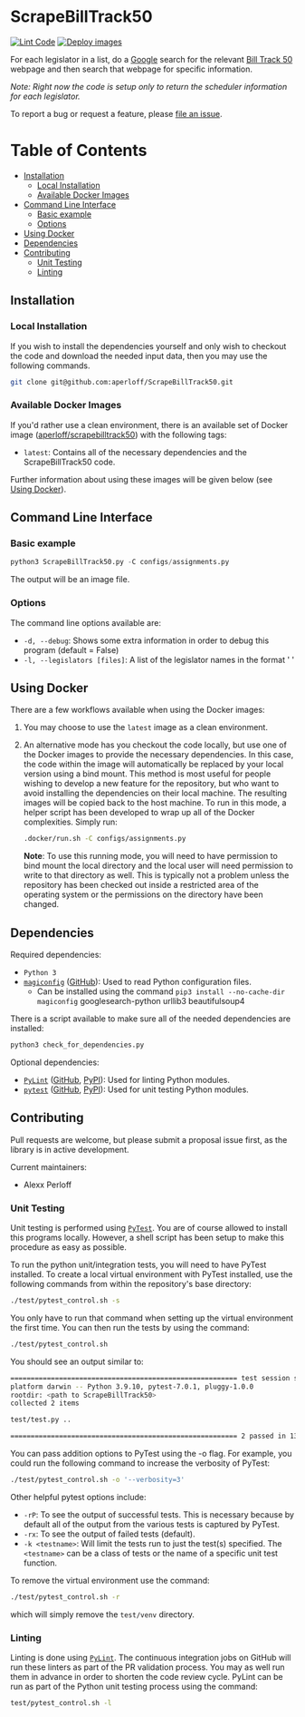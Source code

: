 # ScrapeBillTrack50

[![Lint Code](https://github.com/aperloff/ScrapeBillTrack50/actions/workflows/lint.yml/badge.svg)](https://github.com/aperloff/ScrapeBillTrack50/actions/workflows/lint.yml) [![Deploy images](https://github.com/aperloff/ScrapeBillTrack50/actions/workflows/deploy_images.yml/badge.svg)](https://github.com/aperloff/ScrapeBillTrack50/actions/workflows/deploy_images.yml)

For each legislator in a list, do a [Google](https://www.google.com/) search for the relevant [Bill Track 50](https://www.billtrack50.com/) webpage and then search that webpage for specific information.

*Note: Right now the code is setup only to return the scheduler information for each legislator.*

To report a bug or request a feature, please [file an issue](https://github.com/aperloff/ScrapeBillTrack50/issues/new/choose).

Table of Contents
=================
<!-- MarkdownTOC autolink="true" -->

- [Installation](#installation)
  - [Local Installation](#local-installation)
  - [Available Docker Images](#available-docker-images)
- [Command Line Interface](#command-line-interface)
  - [Basic example](#basic-example)
  - [Options](#options)
- [Using Docker](#using-docker)
- [Dependencies](#dependencies)
- [Contributing](#contributing)
  - [Unit Testing](#unit-testing)
  - [Linting](#linting)

<!-- /MarkdownTOC -->

## Installation

### Local Installation
If you wish to install the dependencies yourself and only wish to checkout the code and download the needed input data, then you may use the following commands.

```bash
git clone git@github.com:aperloff/ScrapeBillTrack50.git
```

### Available Docker Images

If you'd rather use a clean environment, there is an available set of Docker image ([aperloff/scrapebilltrack50](https://hub.docker.com/r/aperloff/scrapebilltrack50)) with the following tags:

  - `latest`: Contains all of the necessary dependencies and the ScrapeBillTrack50 code.
  
Further information about using these images will be given below (see [Using Docker](#using-docker)).


## Command Line Interface

### Basic example

```python
python3 ScrapeBillTrack50.py -C configs/assignments.py
```

The output will be an image file.

### Options

The command line options available are:

  - `-d, --debug`: Shows some extra information in order to debug this program (default = False)
  - `-l, --legislators [files]`: A list of the legislator names in the format '<first> <last>'

## Using Docker

There are a few workflows available when using the Docker images:

1. You may choose to use the `latest` image as a clean environment.
2. An alternative mode has you checkout the code locally, but use one of the Docker images to provide the necessary dependencies. In this case, the code within the image will automatically be replaced by your local version using a bind mount. This method is most useful for people wishing to develop a new feature for the repository, but who want to avoid installing the dependencies on their local machine. The resulting images will be copied back to the host machine. To run in this mode, a helper script has been developed to wrap up all of the Docker complexities. Simply run:

    ```bash
    .docker/run.sh -C configs/assignments.py
    ```
    **Note**: To use this running mode, you will need to have permission to bind mount the local directory and the local user will need permission to write to that directory as well. This is typically not a problem unless the repository has been checked out inside a restricted area of the operating system or the permissions on the directory have been changed.

## Dependencies

Required dependencies:
  - `Python 3`
  - [`magiconfig`](https://pypi.org/project/magiconfig/) ([GitHub](https://github.com/kpedro88/magiconfig/)): Used to read Python configuration files.
    - Can be installed using the command `pip3 install --no-cache-dir magiconfig`
  googlesearch-python
  urllib3
  beautifulsoup4

There is a script available to make sure all of the needed dependencies are installed:
```bash
python3 check_for_dependencies.py
```

Optional dependencies:
  - [`PyLint`](https://pylint.org/) ([GitHub](https://github.com/PyCQA/pylint), [PyPI](https://pypi.org/project/pylint/)): Used for linting Python modules.
  - [`pytest`](https://docs.pytest.org/en/stable/) ([GitHub](https://github.com/pytest-dev/pytest/), [PyPI](https://pypi.org/project/pytest/)): Used for unit testing Python modules.

## Contributing

Pull requests are welcome, but please submit a proposal issue first, as the library is in active development.

Current maintainers:

  - Alexx Perloff

### Unit Testing

Unit testing is performed using [`PyTest`](https://docs.pytest.org/en/stable/). You are of course allowed to install this programs locally. However, a shell script has been setup to make this procedure as easy as possible.

To run the python unit/integration tests, you will need to have PyTest installed. To create a local virtual environment with PyTest installed, use the following commands from within the repository's base directory:

```bash
./test/pytest_control.sh -s
```

You only have to run that command when setting up the virtual environment the first time. You can then run the tests by using the command:

```bash
./test/pytest_control.sh
```

You should see an output similar to:

```bash
======================================================== test session starts ========================================================
platform darwin -- Python 3.9.10, pytest-7.0.1, pluggy-1.0.0
rootdir: <path to ScrapeBillTrack50>
collected 2 items

test/test.py ..                                                                                                               [100%]

======================================================== 2 passed in 13.34s =========================================================
```

You can pass addition options to PyTest using the -o flag. For example, you could run the following command to increase the verbosity of PyTest:

```bash
./test/pytest_control.sh -o '--verbosity=3'
```

Other helpful pytest options include:

  - `-rP`: To see the output of successful tests. This is necessary because by default all of the output from the various tests is captured by PyTest.
  - `-rx`: To see the output of failed tests (default).
  - `-k <testname>`: Will limit the tests run to just the test(s) specified. The `<testname>` can be a class of tests or the name of a specific unit test function.

To remove the virtual environment use the command:

```bash
./test/pytest_control.sh -r
```

which will simply remove the `test/venv` directory.


### Linting

Linting is done using [`PyLint`](https://pylint.org/). The continuous integration jobs on GitHub will run these linters as part of the PR validation process. You may as well run them in advance in order to shorten the code review cycle. PyLint can be run as part of the Python unit testing process using the command:

```bash
test/pytest_control.sh -l
```
